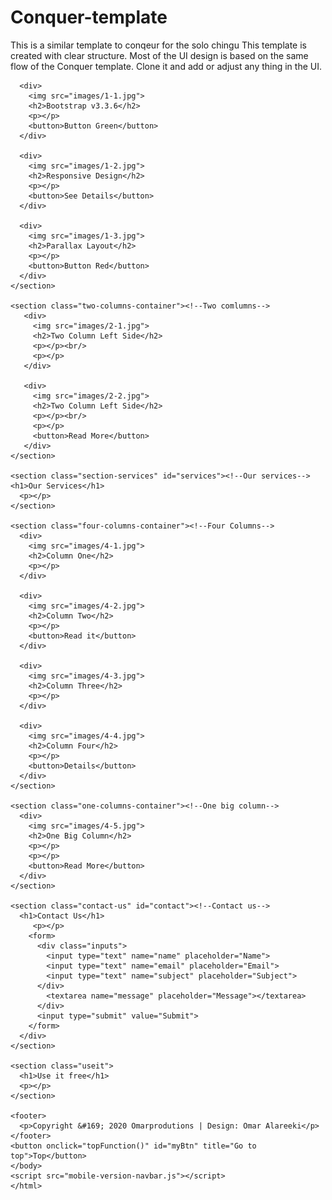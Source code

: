 # Conquer-template
This is a similar template to conqeur for the solo chingu 
This template is created with clear structure. Most of the UI design is based on the same flow of the Conquer template. 
Clone it and add or adjust any thing in the UI.

<!--  <!DOCTYPE html>
<html>
<head>
  <meta name="viewport" content="width=device-width, initial-scale=1">
  <title>Website Template</title>
   <link rel="stylesheet" href="style.css">
   <meta name="viewport" content="width=device-width, initial-scale=1">
   <link href="https://fonts.googleapis.com/css2?family=Open+Sans&display=swap" rel="stylesheet">
   <script src="mobile-version-navbar.js"></script>
</head>
<body>
  <nav class="mobile-container">
      <ul id="navbar">
        <li class="active" href="#home">Homepage</li>
        <li href="#about">About Us</li>
        <li href="#services">Services</li>
        <li href="#contact">Contact</li>
        <li href="#external">External</li>
      </ul>
  </nav>

    <section class="parallax" id="home">
    <header class="header">
      <h1 class="header-3d-title">CONQUER</h1>
      <h2>Simple Bootstrap Template</h2>
    </header>
    </section>

    <section class="three-columns-container" id="aboutus"><!--Three columns-->
      <div>
        <img src="images/1-1.jpg">
        <h2>Bootstrap v3.3.6</h2>
        <p></p>
        <button>Button Green</button>
      </div>

      <div>
        <img src="images/1-2.jpg">
        <h2>Responsive Design</h2>
        <p></p>
        <button>See Details</button>
      </div>

      <div>
        <img src="images/1-3.jpg">
        <h2>Parallax Layout</h2>
        <p></p>
        <button>Button Red</button>
      </div>
    </section>

    <section class="two-columns-container"><!--Two comlumns-->
       <div>
         <img src="images/2-1.jpg">
         <h2>Two Column Left Side</h2>
         <p></p><br/>
         <p></p>
       </div>

       <div>
         <img src="images/2-2.jpg">
         <h2>Two Column Left Side</h2>
         <p></p><br/>
         <p></p>
         <button>Read More</button>
       </div>
    </section>

    <section class="section-services" id="services"><!--Our services-->
    <h1>Our Services</h1>
      <p></p>
    </section>

    <section class="four-columns-container"><!--Four Columns-->
      <div>
        <img src="images/4-1.jpg">
        <h2>Column One</h2>
        <p></p>
      </div>

      <div>
        <img src="images/4-2.jpg">
        <h2>Column Two</h2>
        <p></p>
        <button>Read it</button>
      </div>

      <div>
        <img src="images/4-3.jpg">
        <h2>Column Three</h2>
        <p></p>
      </div>

      <div>
        <img src="images/4-4.jpg">
        <h2>Column Four</h2>
        <p></p>
        <button>Details</button>
      </div>
    </section>

    <section class="one-columns-container"><!--One big column-->
      <div>
        <img src="images/4-5.jpg">
        <h2>One Big Column</h2>
        <p></p>
        <p></p>
        <button>Read More</button>
      </div>
    </section>

    <section class="contact-us" id="contact"><!--Contact us-->
      <h1>Contact Us</h1>
         <p></p>
        <form>
          <div class="inputs">
            <input type="text" name="name" placeholder="Name">
            <input type="text" name="email" placeholder="Email">
            <input type="text" name="subject" placeholder="Subject">
          </div>
            <textarea name="message" placeholder="Message"></textarea>
          </div>
          <input type="submit" value="Submit">
        </form>
      </div>
    </section>

    <section class="useit">
      <h1>Use it free</h1>
      <p></p>
    </section>

    <footer>
      <p>Copyright &#169; 2020 Omarprodutions | Design: Omar Alareeki</p>
    </footer>
    <button onclick="topFunction()" id="myBtn" title="Go to top">Top</button>
    </body>
    <script src="mobile-version-navbar.js"></script>
    </html>
